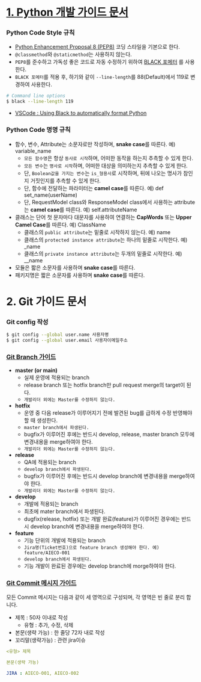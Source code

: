# [1. Python 개발 가이드 문서](http://pms.redpenai.com/confluence/display/DEV4/Python)
### Python Code Style 규칙
- [Python Enhancement Proposal 8 (PEP8)](https://www.python.org/dev/peps/pep-0008/#introduction) 코딩 스타일을 기본으로 한다.
- `@classmethod`와 `@staticmethod`는 사용하지 않는다.
- `PEP8`를 준수하고 가독성 좋은 코드로 자동 수정하기 위하여 [BLACK 포메터](https://github.com/psf/black) 를 사용한다.
- `BLACK 포메터`를 적용 후, 하기와 같이 `--line-length`를 88(Default)에서 119로 변경하여 사용한다. 
```bash 
# Command line options
$ black --line-length 119 
```
* [VSCode : Using Black to automatically format Python](https://dev.to/adamlombard/how-to-use-the-black-python-code-formatter-in-vscode-3lo0)  
### Python Code 명명 규칙
- 함수, 변수, Attribute는 소문자로만 작성하며, **snake case**를 따른다. 예) variable_name
  - `모든 함수명`은 항상 `동사로 시작`하며, 어떠한 동작을 하는지 추측할 수 있게 한다.
  - `모든 변수`는 `명사로 시작`하며, 어떠한 대상을 의미하는지 추측할 수 있게 한다.
  - 단, `Boolean값을 가지는 변수`는 `is_형용사`로 시작하며, 뒤에 나오는 명사가 참인지 거짓인지를 추측할 수 있게 한다.
  - 단, 함수에 전달하는 파라미터는 **camel case**를 따른다. 예) def set_name(userName)
  - 단, RequestModel class와 ResponseModel class에서 사용하는 attribute는 **camel case**를 따른다. 예) self.attributeName
- 클래스는 단어 첫 문자마다 대문자를 사용하여 연결하는 **CapWords** 또는 **Upper Camel Case**를 따른다. 예) ClassName
  - 클래스의 `public attribute`는 밑줄로 시작하지 않는다. 예) name
  - 클래스의 `protected instance attribute`는 하나의 밑줄로 시작한다. 예) _name
  - 클래스의 `private instance attribute`는 두개의 밑줄로 시작한다. 예) __name
- 모듈은 짧은 소문자를 사용하며 **snake case**를 따른다. 
- 패키지명은 짧은 소문자를 사용하며 **snake case**를 따른다.

# 2. Git 가이드 문서
### Git config 작성
```bash
$ git config --global user.name 사용자명
$ git config --global user.email 사용자이메일주소
```
### [Git Branch 가이드](http://pms.redpenai.com/confluence/pages/viewpage.action?pageId=336673)
- **master (or main)**
  - 실제 운영에 적용되는 branch
  - release branch 또는 hotfix branch만 pull request merge의 target이 된다.
  - `개발리더 외에는 Master를 수정하지 않는다.`
- **hotfix**
  - 운영 중 다음 release가 이루어지기 전에 발견된 bug를 급하게 수정 반영해야 할 때 생성한다.
  - `master branch에서 파생된다.` 
  - bugfix가 이루어진 후에는 반드시 develop, release, master branch 모두에 변경내용을 merge하여야 한다.
  - `개발리더 외에는 Master를 수정하지 않는다.`
- **release**
  - QA에 적용되는 branch
  - `develop branch에서 파생된다.`
  - bugfix가 이루어진 후에는 반드시 develop branch에 변경내용을 merge하여야 한다.
  - `개발리더 외에는 Master를 수정하지 않는다.`
- **develop**
  - 개발에 적용되는 branch
  - 최초에 mater branch에서 파생된다.
  - dugfix(release, hotfix) 또는 개발 완료(feature)가 이루어진 경우에는 반드시 develop branch에 변경내용을 merge하여야 한다.
- **feature**
  - 기능 단위의 개발에 적용되는 branch
  - `Jira명(Ticket번호)으로 feature branch 생성해야 한다. 예) feature/AIECO-001`
  - `develop branch에서 파생된다.`
  - 기능 개발이 완료된 경우에는 develop branch에 morge하여야 한다.
### [Git Commit 메시지 가이드](http://pms.redpenai.com/confluence/pages/viewpage.action?pageId=336676)
모든 Commit 메시지는 다음과 같이 세 영역으로 구성되며, 각 영역은 빈 줄로 분리 합니다.
- 제목 : 50자 이내로 작성
  - 유형 : 추가, 수정, 삭제
- 본문(생략 가능) : 한 줄당 72자 내로 작성
- 꼬리말(생략가능) : 관련 jira이슈
```yaml
<유형> 제목

본문(생략 가능)

JIRA : AIECO-001, AIECO-002
```